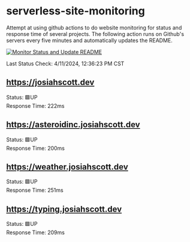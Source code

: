 # serverless-site-monitoring
Attempt at using github actions to do website monitoring for status and response time of several projects. The following action runs on Github's servers every five minutes and automatically updates the README.  

[![Monitor Status and Update README](https://github.com/JosiahSco/serverless-site-monitoring/actions/workflows/monitor.yaml/badge.svg)](https://github.com/JosiahSco/serverless-site-monitoring/actions/workflows/monitor.yaml)

Last Status Check: 4/11/2024, 12:36:23 PM CST

## https://josiahscott.dev
Status: 🟩UP  
Response Time: 222ms

## https://asteroidinc.josiahscott.dev
Status: 🟩UP  
Response Time: 200ms

## https://weather.josiahscott.dev
Status: 🟩UP  
Response Time: 251ms

## https://typing.josiahscott.dev
Status: 🟩UP  
Response Time: 209ms

